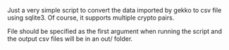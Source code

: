 Just a very simple script to convert the data imported by gekko to csv file
using sqlite3. Of course, it supports multiple crypto pairs.

File should be specified as the first argument when running the script and the
output csv files will be in an out/ folder.
